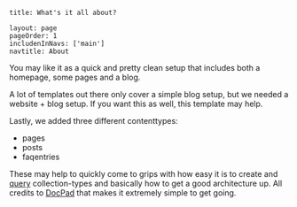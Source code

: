 ```
title: What's it all about?

layout: page
pageOrder: 1
includenInNavs: ['main']
navtitle: About
```

You may like it as a quick and pretty clean setup that includes both a homepage, some pages and a blog. 

A lot of templates out there only cover a simple blog setup, but we needed a website + blog setup. 
If you want this as well, this template may help.

Lastly, we added three different contenttypes: 

* pages
* posts
* faqentries

These may help to quickly come to grips with how easy it is to create and [query](http://bevry.me/learn/queryengine-guide) collection-types and basically how to get a good architecture up. All credits to [DocPad](http://http://docpad.org/) that makes it extremely simple to get going.